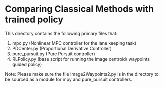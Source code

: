 # Comparing Classical Methods with trained policy

This directory contains the following primary files that:
1. mpc.py (Nonlinear MPC controller for the lane keeping task)
2. PDCenter.py (Proportional Derivative Controller)
3. pure_pursuit.py (Pure Pursuit controller)
4. RLPolicy.py (base script for running the image centroid/ waypoints guided policy)

Note:
Please make sure the file Image2Waypoints2.py is in the directory to be sourced as a module for mpy and pure_pursuit controllers.